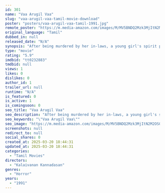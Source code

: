 ```yaml
---
id: 301
name: "Vaa Arugil Vaa"
slug: "vaa-arugil-vaa-tamil-movie-download"
poster: "posters/vaa-arugil-vaa-tamil-1991.jpg"
remote_poster: "https://m.media-amazon.com/images/M/MV5BNDQ2Mzk3MjItN2M2OS00Njg2LWE5Y2YtYTM4NmFjMGU4ZWZlXkEyXkFqcGdeQXVyMzUwMDU2MjM@._V1_SX300.jpg"
original_language: "Tamil"
dubbed_in: null
released_date: "N/A"
synopsis: "After being murdered by her in-laws, a young girl's spirit possesses her favorite doll and seeks revenge."
type: "movie"
rating: "5.9"
imdbid: "tt0232883"
tmdbid: null
views: 1
likes: 0
dislikes: 0
author_id: 1
trailer_url: null
runtime: "N/A"
is_featured: 0
is_active: 1
is_comingsoon: 0
seo_title: "Vaa Arugil Vaa"
seo_description: "After being murdered by her in-laws, a young girl's spirit possesses her favorite doll and seeks revenge."
seo_keywords: "\"Vaa Arugil Vaa\""
seo_image: "https://m.media-amazon.com/images/M/MV5BNDQ2Mzk3MjItN2M2OS00Njg2LWE5Y2YtYTM4NmFjMGU4ZWZlXkEyXkFqcGdeQXVyMzUwMDU2MjM@._V1_SX300.jpg"
screenshots: null
redirect_to: null
social_shares: 0
created_at: 2025-03-20 18:44:31
updated_at: 2025-03-20 18:44:31
categories:
  - "Tamil Movies"
directors:
  - "Kalaivanan Kannadasan"
genres:
  - "Horror"
years:
  - "1991"
---
```

